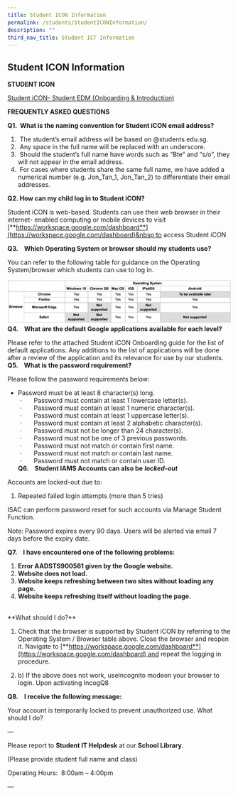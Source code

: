 ```yaml
---
title: Student ICON Information
permalink: /students/StudentICONInformation/
description: ""
third_nav_title: Student ICT Information
---
```

## Student ICON Information


<b>STUDENT ICON</b>

[Student iCON- Student EDM (Onboarding &amp; Introduction)](/files/Student-iCON-Student-EDM-Onboarding-Introducing-Student-iCON.pdf)


<b>FREQUENTLY ASKED QUESTIONS</b>

<b>Q1.&nbsp;&nbsp;What is the naming convention for Student iCON email address?</b>

1.  &nbsp;The student’s email address will be based on @students.edu.sg.
2.  &nbsp;Any space in the full name will be replaced with an underscore.
3.  &nbsp;Should the student’s full name have words such as “Bte” and “s/o”, they will not appear in the email address.
4.  &nbsp;For cases where students share the same full name, we have added a numerical number (e.g. Jon\_Tan\_1, Jon\_Tan\_2) to differentiate their&nbsp;email addresses.

<b>Q2. How can my child log in to Student iCON?</b>

Student iCON is web-based. Students can use their web browser in their internet- enabled computing or mobile devices to visit  
[**https://workspace.google.com/dashboard**](https://workspace.google.com/dashboard)&nbsp;to access Student iCON

**Q3.&nbsp;&nbsp; &nbsp;Which Operating System or browser should my students use?**

You can refer to the following table for guidance on the Operating System/browser which students can use to log in.
<br>

![](/images/OSBrowser.png)
<br>
**Q4.    What are the default Google applications available for each level?**

Please refer to the attached Student iCON Onboarding guide for the list of default applications. Any additions to the list of applications will be done after a review of the application and its relevance for use by our students.
<br>
**Q5.    What is the password requirement?**  

Please follow the password requirements below:  

*   Password must be at least 8 character(s) long.  
     ·       Password must contain at least 1 lowercase letter(s).  
     ·       Password must contain at least 1 numeric character(s).  
     ·       Password must contain at least 1 uppercase letter(s).  
     ·       Password must contain at least 2 alphabetic character(s).  
     ·       Password must not be longer than 24 character(s).  
     ·       Password must not be one of 3 previous passwords.  
     ·       Password must not match or contain first name.  
     ·       Password must not match or contain last name.  
     ·       Password must not match or contain user ID.
	<br>
 **Q6.    Student IAMS Accounts can also be** **_locked-out_**

Accounts are locked-out due to:

1.  Repeated failed login attempts (more than 5 tries)

ISAC can perform password reset for such accounts via Manage Student Function. 

Note: Password expires every 90 days. Users will be alerted via email 7 days before the expiry date.
<br>


**Q7.    I have encountered one of the following problems:**

1.  **Error AADSTS900561 given by the Google website.**
2.  **Website does not load.**
3.  **Website keeps refreshing between two sites without loading any page.**
4.  **Website keeps refreshing itself without loading the page.**

<br>
**What should I do?**

1.  Check that the browser is supported by Student iCON by referring to the Operating System / Browser table above. Close the browser and reopen it. Navigate to [**https://workspace.google.com/dashboard**](https://workspace.google.com/dashboard) and repeat the logging in procedure.

1.  b) If the above does not work, useIncognito modeon your browser to login. Upon activating IncogQ8

**Q8.    I receive the following message:** 

Your account is temporarily locked to prevent unauthorized use. What should I do?

—

Please report to **Student IT Helpdesk** at our **School Library**.

(Please provide student full name and class)

  
Operating Hours:  8:00am – 4:00pm

—